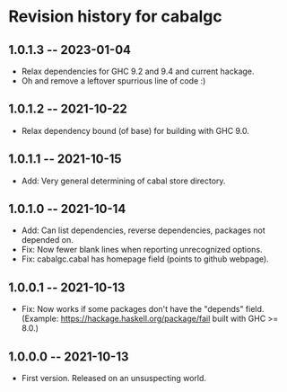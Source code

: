 # Revision history for cabalgc

## 1.0.1.3 -- 2023-01-04

* Relax dependencies for GHC 9.2 and 9.4 and current hackage.
* Oh and remove a leftover spurrious line of code :)

## 1.0.1.2 -- 2021-10-22

* Relax dependency bound (of base) for building with GHC 9.0.

## 1.0.1.1 -- 2021-10-15

* Add: Very general determining of cabal store directory.

## 1.0.1.0 -- 2021-10-14

* Add: Can list dependencies, reverse dependencies, packages not depended on.
* Fix: Now fewer blank lines when reporting unrecognized options.
* Fix: cabalgc.cabal has homepage field (points to github webpage).

## 1.0.0.1 -- 2021-10-13

* Fix: Now works if some packages don't have the "depends" field.
  (Example: https://hackage.haskell.org/package/fail built with GHC >= 8.0.)

## 1.0.0.0 -- 2021-10-13

* First version. Released on an unsuspecting world.
